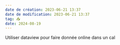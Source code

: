 ```yaml
---
date de création: 2023-06-21 13:37
date de modification: 2023-06-21 13:37
tag: 📥
date: 2024-08-19
---
```

Utiliser dataview pour faire donnée online dans un cal